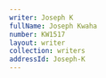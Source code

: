 ```yaml
---
writer: Joseph K
fullName: Joseph Kwaha
number: KW1517
layout: writer
collection: writers
addressId: Joseph-K
---
```

